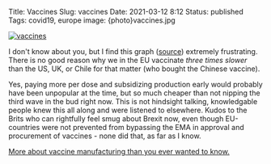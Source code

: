 Title: Vaccines
Slug: vaccines
Date: 2021-03-12 8:12
Status: published
Tags: covid19, europe
image: {photo}vaccines.jpg

[![vaccines]({photo}vaccines.jpg "vaccines")]({static}/pic/vaccines.jpg)

I don't know about you, but I find this graph ([source](https://ourworldindata.org/covid-vaccinations)) extremely frustrating.
There is no good reason why we in the EU vaccinate *three times slower* than the US, UK, or Chile for that matter (who bought the
Chinese vaccine).

Yes, paying more per dose and subsidizing production early would probably have been unpopular at the time, but so much
cheaper than not nipping the third wave in the bud right now. This is not
hindsight talking, knowledgable people knew this all along and were listened to elsewhere. Kudos to the Brits who can
rightfully feel smug about Brexit now, even though EU-countries were not prevented from bypassing the EMA in
approval and procurement of vaccines - none did that, as far as I know.


[More about vaccine manufacturing than you ever wanted to know.](https://blog.jonasneubert.com/2021/01/10/exploring-the-supply-chain-of-the-pfizer-biontech-and-moderna-covid-19-vaccines/)
